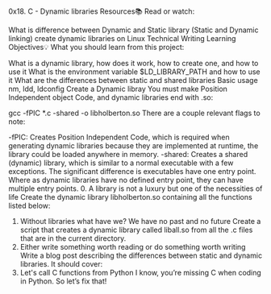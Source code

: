 0x18. C - Dynamic libraries
Resources📚
Read or watch:

What is difference between Dynamic and Static library (Static and Dynamic linking)
create dynamic libraries on Linux
Technical Writing
Learning Objectives💡
What you should learn from this project:

What is a dynamic library, how does it work, how to create one, and how to use it
What is the environment variable $LD_LIBRARY_PATH and how to use it
What are the differences between static and shared libraries
Basic usage nm, ldd, ldconfig
Create a Dynamic libray
You must make Position Independent object Code, and dynamic libraries end with .so:

gcc -fPIC *.c -shared -o libholberton.so
There are a couple relevant flags to note:

-fPIC: Creates Position Independent Code, which is required when generating dynamic libraries because they are implemented at runtime, the library could be loaded anywhere in memory.
-shared: Creates a shared (dynamic) library, which is similar to a normal executable with a few exceptions. The significant difference is executables have one entry point. Where as dynamic libraries have no defined entry point, they can have multiple entry points.
0. A library is not a luxury but one of the necessities of life
Create the dynamic library libholberton.so containing all the functions listed below:
1. Without libraries what have we? We have no past and no future
Create a script that creates a dynamic library called liball.so from all the .c files that are in the current directory.
2. Either write something worth reading or do something worth writing
Write a blog post describing the differences between static and dynamic libraries. It should cover:
3. Let's call C functions from Python
I know, you’re missing C when coding in Python. So let’s fix that!
